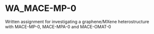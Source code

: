 # WA_MACE-MP-0
Written assignment for investigating a graphene/MXene heterostructure with MACE-MP-0, MACE-MPA-0 and MACE-OMAT-0
